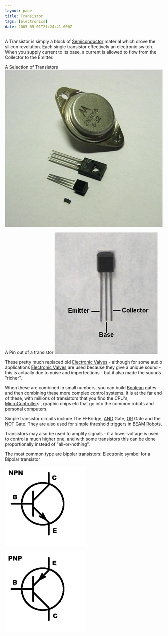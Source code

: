 ```yaml
---
layout: page
title: Transistor
tags: [electronics]
date: 2005-09-01T21:24:41.000Z
---
```

A Transistor is simply a block of [Semiconductor](/wiki/semiconductor.html "Semiconductor") material which drove the silicon revolution. Each single transistor effectively an electronic switch. When you supply current to its base, a current is allowed to flow from the Collector to the Emitter.

A Selection of Transistors
![A Selection of Transistors](/galleries/gallery-1-common-images/219-transistors.jpg)

A Pin out of a transistor
![Transistor Pin out](/galleries/gallery-1-common-images/218-transistor2n3904b.jpg)

These pretty much replaced old [Electronic Valves](/wiki/electronic_valves "Electronic Valves") - although for some audio applications [Electronic Valves](/wiki/electronic_valves "Electronic Valves") are used because they give a unique sound - this is actually due to noise and imperfections - but it also made the sounds "richer".

When these are combined in small numbers, you can build [Boolean](/wiki/boolean "Boolean") gates - and then combining these more complex control systems. It is at the far end of these, with millions of transistors that you find the CPU's, [MicroController](/wiki/microcontroller "A programmable digital controller")s , graphic chips etc that go into the common robots and personal computers.

Simple transistor circuits include The H-Bridge, [AND](/wiki/and.html "AND") Gate, [OR](/wiki/or.html "OR") Gate and the [NOT](/wiki/not.html "NOT") Gate. They are also used for simple threshold triggers in [BEAM Robots](/wiki/beam_robots.html "Biology, Electronics, Aesthetics and Mechanics").

Transistors may also be used to amplify signals - if a lower voltage is used to control a much higher one, and with some transistors this can be done proportionally instead of "all-or-nothing".

The most common type are bipolar transistors:
Electronic symbol for a Bipolar transistor

![NPN transistor symbol](/galleries/gallery-1-common-images/220-transistor-npn-symbol.png)

![PNP transistor symbol](/galleries/gallery-1-common-images/221-transistor-pnp-symbol.png)
